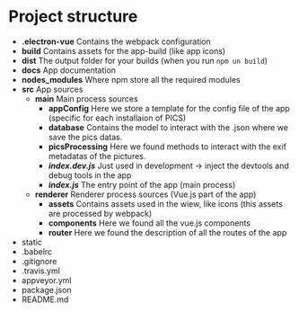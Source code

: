 # Project structure

- **.electron-vue** Contains the webpack configuration
- **build** Contains assets for the app-build (like app icons)
- **dist** The output folder for your builds (when you run `npm un build`)
- **docs** App documentation
- **nodes_modules** Where npm store all the required modules
- **src** App sources
  - **main** Main process sources
    - **appConfig** Here we store a template for the config file of the app (specific for each installaion of PICS)
    - **database** Contains the model to interact with the .json where we save the pics datas.
    - **picsProcessing** Here we found methods to interact with the exif metadatas of the pictures.
    - ***index.dev.js*** Just used in development -> inject the devtools and debug tools in the app
    - ***index.js*** The entry point of the app (main process)
  - **renderer** Renderer process sources (Vue.js part of the app)
    - **assets** Contains assets used in the wiew, like icons (this assets are processed by webpack)
    - **components** Here we found all the vue.js components
    - **router** Here we found the description of all the routes of the app
- static
- .babelrc
- .gitignore
- .travis.yml
- appveyor.yml
- package.json
- README.md